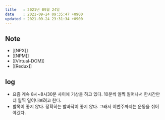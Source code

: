 ```yaml
---
title   : 2021년 09월 24일
date    : 2021-09-24 09:35:47 +0900
updated : 2021-09-24 23:31:34 +0900
---
```

## Note
- [[NPX]] 
- [[NPM]]
- [[Virtual-DOM]]
- [[Redux]]

## log
- 요즘 계속 8시~8시30분 사이에 기상을 하고 있다. 10분씩 일찍 일어나서 한시간만 더 일찍 일어나보려고 한다.
- 발목이 좋지 않다. 정확히는 발바닥이 좋지 않다. 그래서 이번주까지는 운동을 쉬어야겠다.
